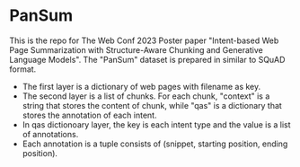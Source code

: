 # PanSum
This is the repo for The Web Conf 2023 Poster paper "Intent-based Web Page Summarization with Structure-Aware Chunking and Generative Language Models".
The "PanSum" dataset is prepared in similar to SQuAD format.

- The first layer is a dictionary of web pages with filename as key.
- The second layer is a list of chunks. For each chunk, "context" is a string that stores the content of chunk, while "qas"  is a dictionary that stores the annotation of each intent.
- In qas dictionoary layer, the key is each intent type and the value is a list of annotations.
- Each annotation is a tuple consists of (snippet, starting position, ending position).
